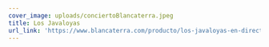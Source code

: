 ```yaml
---
cover_image: uploads/conciertoBlancaterra.jpeg
title: Los Javaloyas
url_link: 'https://www.blancaterra.com/producto/los-javaloyas-en-directo/'
---
```

